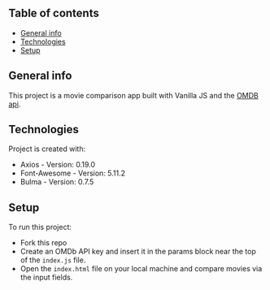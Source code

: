 ## Table of contents

- [General info](#general-info)
- [Technologies](#technologies)
- [Setup](#setup)

## General info

This project is a movie comparison app built with Vanilla JS and the [OMDB api](https://www.omdbapi.com/).

## Technologies

Project is created with:

- Axios - Version: 0.19.0
- Font-Awesome - Version: 5.11.2
- Bulma - Version: 0.7.5


## Setup

To run this project:

- Fork this repo
- Create an OMDb API key and insert it in the params block near the top of the `index.js` file.
- Open the `index.html` file on your local machine and compare movies via the input fields.
